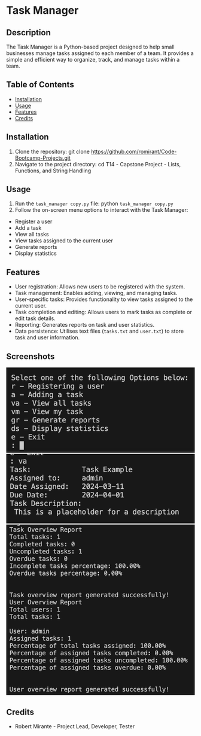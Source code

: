 # Task Manager

## Description
The Task Manager is a Python-based project designed to help small businesses manage tasks assigned to each member of a team. It provides a simple and efficient way to organize, track, and manage tasks within a team.

## Table of Contents
- [Installation](#installation)
- [Usage](#usage)
- [Features](#features)
- [Credits](#credits)

## Installation
1. Clone the repository: git clone https://github.com/romirant/Code-Bootcamp-Projects.git
2. Navigate to the project directory: cd T14 - Capstone Project - Lists, Functions, and String Handling

## Usage
1. Run the `task_manager copy.py` file: python `task_manager copy.py`
2. Follow the on-screen menu options to interact with the Task Manager:
- Register a user
- Add a task
- View all tasks
- View tasks assigned to the current user
- Generate reports
- Display statistics

## Features
- User registration: Allows new users to be registered with the system.
- Task management: Enables adding, viewing, and managing tasks.
- User-specific tasks: Provides functionality to view tasks assigned to the current user.
- Task completion and editing: Allows users to mark tasks as complete or edit task details.
- Reporting: Generates reports on task and user statistics.
- Data persistence: Utilises text files (`tasks.txt` and `user.txt`) to store task and user information.

## Screenshots
![Task Manager Menu](screenshots/menu.png)
![Task Listing](screenshots/task_listing.png)
![Generated Reports](screenshots/reports.png)

## Credits
- Robert Mirante - Project Lead, Developer, Tester

